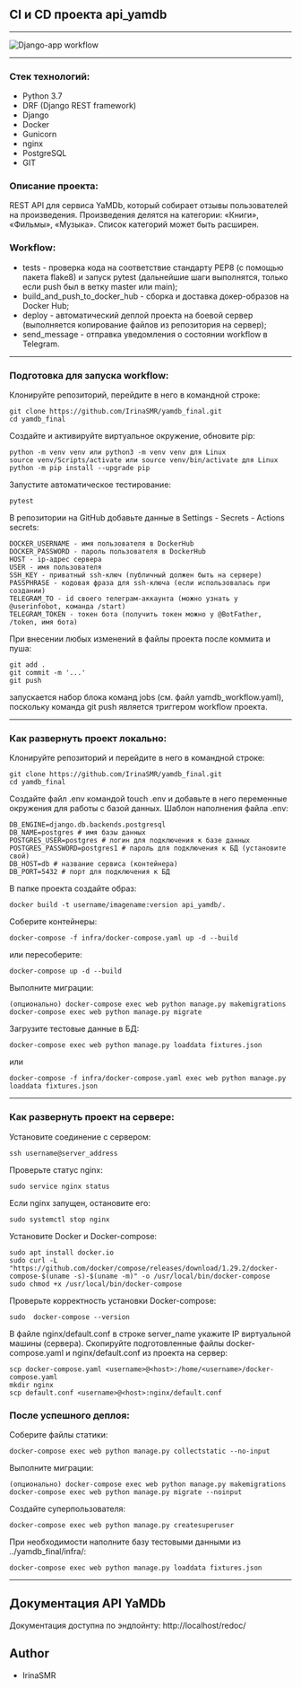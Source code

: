 ## CI и CD проекта api_yamdb
***

![Django-app workflow](https://github.com/IrinaSMR/yamdb_final/actions/workflows/yamdb_workflow.yml/badge.svg)
***

### Стек технологий:

- Python 3.7
- DRF (Django REST framework)
- Django
- Docker
- Gunicorn
- nginx
- PostgreSQL
- GIT

### Описание проекта:

REST API для сервиса YaMDb, который собирает отзывы пользователей на произведения. Произведения делятся на категории: «Книги», «Фильмы», «Музыка». Список категорий может быть расширен.

### Workflow:

- tests - проверка кода на соответствие стандарту PEP8 (с помощью пакета flake8) и запуск pytest (дальнейшие шаги выполнятся, только если push был в ветку master или main);
- build_and_push_to_docker_hub - сборка и доставка докер-образов на Docker Hub;
- deploy - автоматический деплой проекта на боевой сервер (выполняется копирование файлов из репозитория на сервер);
- send_message - отправка уведомления о состоянии workflow в Telegram.

***
### Подготовка для запуска workflow:

Клонируйте репозиторий, перейдите в него в командной строке:

```
git clone https://github.com/IrinaSMR/yamdb_final.git
cd yamdb_final
```

Создайте и активируйте виртуальное окружение, обновите pip:

```
python -m venv venv или python3 -m venv venv для Linux
source venv/Scripts/activate или source venv/bin/activate для Linux
python -m pip install --upgrade pip
```

Запустите автоматическое тестирование:

```
pytest
```

В репозитории на GitHub добавьте данные в Settings - Secrets - Actions secrets:

```
DOCKER_USERNAME - имя пользователя в DockerHub
DOCKER_PASSWORD - пароль пользователя в DockerHub
HOST - ip-адрес сервера
USER - имя пользователя
SSH_KEY - приватный ssh-ключ (публичный должен быть на сервере)
PASSPHRASE - кодовая фраза для ssh-ключа (если использовалась при создании)
TELEGRAM_TO - id своего телеграм-аккаунта (можно узнать у @userinfobot, команда /start)
TELEGRAM_TOKEN - токен бота (получить токен можно у @BotFather, /token, имя бота)
```

При внесении любых изменений в файлы проекта после коммита и пуша:

```
git add .
git commit -m '...'
git push
```
запускается набор блока команд jobs (см. файл yamdb_workflow.yaml), поскольку команда git push является триггером workflow проекта.
***

### Как развернуть проект локально:

Клонируйте репозиторий и перейдите в него в командной строке:

```
git clone https://github.com/IrinaSMR/yamdb_final.git
cd yamdb_final
```
Создайте файл .env командой touch .env и добавьте в него переменные окружения для работы с базой данных.
Шаблон наполнения файла .env:

```
DB_ENGINE=django.db.backends.postgresql
DB_NAME=postgres # имя базы данных
POSTGRES_USER=postgres # логин для подключения к базе данных
POSTGRES_PASSWORD=postgres1 # пароль для подключения к БД (установите свой)
DB_HOST=db # название сервиса (контейнера)
DB_PORT=5432 # порт для подключения к БД
```

В папке проекта создайте образ:

```
docker build -t username/imagename:version api_yamdb/.
```

Соберите контейнеры:

```
docker-compose -f infra/docker-compose.yaml up -d --build
```

или пересоберите:

```
docker-compose up -d --build
```

Выполните миграции:

```
(опционально) docker-compose exec web python manage.py makemigrations
docker-compose exec web python manage.py migrate
```

Загрузите тестовые данные в БД:

```
docker-compose exec web python manage.py loaddata fixtures.json
```

или

```
docker-compose -f infra/docker-compose.yaml exec web python manage.py loaddata fixtures.json
```
***

### Как развернуть проект на сервере:

Установите соединение с сервером:

```
ssh username@server_address
```

Проверьте статус nginx:

```
sudo service nginx status
```

Если nginx запущен, остановите его:

```
sudo systemctl stop nginx
```

Установите Docker и Docker-compose:

```
sudo apt install docker.io
sudo curl -L "https://github.com/docker/compose/releases/download/1.29.2/docker-compose-$(uname -s)-$(uname -m)" -o /usr/local/bin/docker-compose
sudo chmod +x /usr/local/bin/docker-compose
```

Проверьте корректность установки Docker-compose:

```
sudo  docker-compose --version
```

В файле nginx/default.conf в строке server_name укажите IP виртуальной машины (сервера).
Скопируйте подготовленные файлы docker-compose.yaml и nginx/default.conf из проекта на сервер:

```
scp docker-compose.yaml <username>@<host>:/home/<username>/docker-compose.yaml
mkdir nginx
scp default.conf <username>@<host>:nginx/default.conf
```

### После успешного деплоя:

Соберите файлы статики:

```
docker-compose exec web python manage.py collectstatic --no-input
```

Выполните миграции:

```
(опционально) docker-compose exec web python manage.py makemigrations
docker-compose exec web python manage.py migrate --noinput
```

Создайте суперпользователя:

```
docker-compose exec web python manage.py createsuperuser
```

При необходимости наполните базу тестовыми данными из ../yamdb_final/infra/:

```
docker-compose exec web python manage.py loaddata fixtures.json
```
***

## Документация API YaMDb

Документация доступна по эндпойнту: http://localhost/redoc/

## Author
- IrinaSMR
